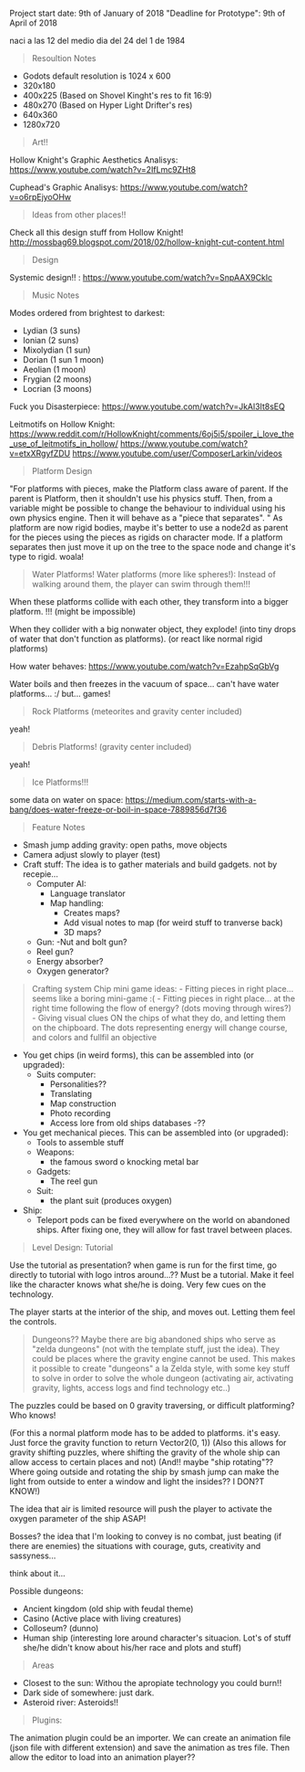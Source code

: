 Project start date: 9th of January of 2018
"Deadline for Prototype": 9th of April of 2018

naci a las 12 del medio dia del 24 del 1 de 1984

> Resoultion Notes

- Godots default resolution is 1024 x 600
- 320x180 
- 400x225 (Based on Shovel Kinght's res to fit 16:9)
- 480x270 (Based on Hyper Light Drifter's res)
- 640x360 
- 1280x720

> Art!!

Hollow Knight's Graphic Aesthetics Analisys: 
https://www.youtube.com/watch?v=2IfLmc9ZHt8

Cuphead's Graphic Analisys:
https://www.youtube.com/watch?v=o6rpEjyoOHw

> Ideas from other places!!

Check all this design stuff from Hollow Knight!
http://mossbag69.blogspot.com/2018/02/hollow-knight-cut-content.html

> Design

Systemic design!! : https://www.youtube.com/watch?v=SnpAAX9CkIc

> Music Notes

Modes ordered from brightest to darkest:
- Lydian (3 suns)
- Ionian (2 suns)
- Mixolydian (1 sun)
- Dorian (1 sun 1 moon)
- Aeolian (1 moon)
- Frygian (2 moons)
- Locrian (3 moons)

Fuck you Disasterpiece:
https://www.youtube.com/watch?v=JkAl3It8sEQ

Leitmotifs on Hollow Knight: 
https://www.reddit.com/r/HollowKnight/comments/6oj5i5/spoiler_i_love_the_use_of_leitmotifs_in_hollow/
https://www.youtube.com/watch?v=etxXRgyfZDU
https://www.youtube.com/user/ComposerLarkin/videos


> Platform Design

"For platforms with pieces, make the Platform class aware of parent. If the parent is Platform, then it shouldn't use his physics stuff. 
Then, from a variable might be possible to change the behaviour to individual using his own physics engine. Then it will behave as a "piece that separates". "
As platform are now rigid bodies, maybe it's better to use a node2d as parent for the pieces using the pieces as rigids on character mode. 
If a platform separates then just move it up on the tree to the space node and change it's type to rigid. woala!

> Water Platforms!
Water platforms (more like spheres!): Instead of walking around them, the player can swim through them!!!

When these platforms collide with each other, they transform into a bigger platform. !!! (might be impossible)

When they collider with a big nonwater object, they explode! (into tiny drops of water that don't function as platforms).
(or react like normal rigid platforms)

How water behaves:
	https://www.youtube.com/watch?v=EzahpSqGbVg

Water boils and then freezes in the vacuum of space... can't have water platforms... :/ but... games! 

> Rock Platforms (meteorites and gravity center included)

yeah!

> Debris Platforms! (gravity center included)

yeah!

> Ice Platforms!!!

some data on water on space:
https://medium.com/starts-with-a-bang/does-water-freeze-or-boil-in-space-7889856d7f36


> Feature Notes

- Smash jump adding gravity: open paths, move objects
- Camera adjust slowly to player (test)
- Craft stuff: The idea is to gather materials and build gadgets. not by recepie... 
	- Computer AI:
		- Language translator
		- Map handling:
			- Creates maps?
			- Add visual notes to map (for weird stuff to tranverse back)
			- 3D maps?
	- Gun:
		-Nut and bolt gun?
	- Reel gun?
	- Energy absorber?
	- Oxygen generator?
	
> Crafting system
Chip mini game ideas:
	- Fitting pieces in right place... seems like a boring mini-game :(
	- Fitting pieces in right place... at the right time following the flow of energy? (dots moving through wires?)
	- Giving visual clues ON the chips of what they do, and letting them on the chipboard. The dots representing energy will change course, and colors and fullfil an objective

- You get chips (in weird forms), this can be assembled into (or upgraded):
	- Suits computer:
		- Personalities??
		- Translating
		- Map construction
		- Photo recording
		- Access lore from old ships databases
	-??
- You get mechanical pieces. This can be assembled into (or upgraded):
	- Tools to assemble stuff
	- Weapons:
		- the famous sword o knocking metal bar
	- Gadgets:
		- The reel gun
	- Suit:
		- the plant suit (produces oxygen) 
- Ship:
	- Teleport pods can be fixed everywhere on the world on abandoned ships. After fixing one, they will allow for fast travel between places.

> Level Design: Tutorial

Use the tutorial as presentation? when game is run for the first time, go directly to tutorial with logo intros around...??
Must be a tutorial. Make it feel like the character knows what she/he is doing. Very few cues on the technology.

The player starts at the interior of the ship, and moves out. Letting them feel the controls.

> Dungeons??
Maybe there are big abandoned ships who serve as "zelda dungeons" (not with the template stuff, just the idea).
They could be places where the gravity engine cannot be used. This makes it possible to create "dungeons" a la Zelda style, 
with some key stuff to solve in order to solve the whole dungeon (activating air, activating gravity, lights, access logs and find technology etc..)

The puzzles could be based on 0 gravity traversing, or difficult platforming? Who knows!

(For this a normal platform mode has to be added to platforms. it's easy. Just force the gravity function to return Vector2(0, 1))
(Also this allows for gravity shifting puzzles, where shifting the gravity of the whole ship can allow access to certain places and not)
(And!! maybe "ship rotating"?? Where going outside and rotating the ship by smash jump can make the light from outside to enter a window and
light the insides?? I DON?T KNOW!)

The idea that air is limited resource will push the player to activate the oxygen parameter of the ship ASAP!

Bosses? the idea that I'm looking to convey is no combat, just beating (if there are enemies) the situations with courage, guts, creativity and sassyness...

think about it...

Possible dungeons:
- Ancient kingdom (old ship with feudal theme)
- Casino (Active place with living creatures)
- Colloseum? (dunno)
- Human ship (interesting lore around character's situacion. Lot's of stuff she/he didn't know about his/her race and plots and stuff)

> Areas

- Closest to the sun: Withou the apropiate technology you could burn!!
- Dark side of somewhere: just dark.
- Asteroid river: Asteroids!!


> Plugins:

The animation plugin could be an importer. We can create an animation file (json file with different extension) and save the animation as tres file. Then allow the editor to load into an animation player??




